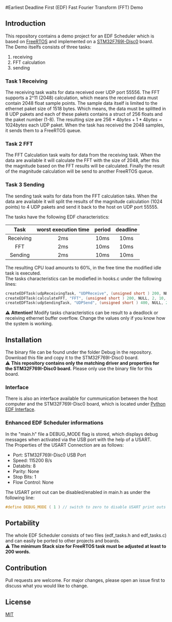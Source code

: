 #Earliest Deadline First (EDF) Fast Fourier Transform (FFT) Demo

## Introduction

This repository contains a demo project for an EDF Scheduler which is based on [FreeRTOS](https://www.freertos.org/) and implemented on a [STM32F769I-Disc0](https://www.st.com/en/evaluation-tools/32f769idiscovery.html) board.  
The Demo itselfs consists of three tasks:

1. receiving
2. FFT calculation
3. sending

### Task 1 Receiving
The receiving task waits for data received over UDP port 55556. The FFT supports a 2^11 (2048) calculation, which means the received data must contain 2048 float sample points. The sample data itself is limited to the ethernet paket size of 1518 bytes. Which means, the data must be splitted in 8 UDP pakets and each of these pakets contains a struct of 256 floats and the paket number (1-8). The resulting size are $256 * 4 bytes + 1 * 4 bytes = 1024 bytes$ each UDP paket. When the task has received the 2048 samples, it sends them to a FreeRTOS queue.

### Task 2 FFT
The FFT Calculation task waits for data from the receiving task. When the data are available it will calculate the FFT with the size of 2048, after this the magnitude based on the FFT results will be calculated. Finally the result of the magnitude calculation will be send to another FreeRTOS queue.

### Task 3 Sending
The sending task waits for data from the FFT calculation taks. When the data are available it will split the results of the magnitude calculation (1024 points) to 4 UDP pakets and send it back to the host on UDP port 55555.

The tasks have the following EDF characteristics:

<center>

| Task          | worst execution time | period  | deadline |
|:-------------:|:--------------------:|:-------:|:--------:|
| Receiving     | 2ms                  | 10ms    | 10ms     |
| FFT           | 2ms                  | 10ms    | 10ms     |
| Sending       | 2ms                  | 10ms    | 10ms     |

</center>

The resulting CPU load amounts to 60%, in the free time the modified idle task is executed.  
The tasks characteristics can be modiefied in hooks.c under the following lines:
```C
createEDFTask(udpReceivingTask, "UDPReceive", (unsigned short ) 200, NULL, 2, 10, 10); // create Receiving task (wcet 2ms, period 10ms, deadline 10ms)
createEDFTask(calculateFFT, "FFT", (unsigned short ) 200, NULL, 2, 10, 10); // create FFT task (wcet 2ms, period 10ms, deadline 10ms)
createEDFTask(udpSendingTask, "UDPSend", (unsigned short ) 400, NULL, 2, 10, 10); // create Sending task (wcet 2ms, period 10ms, deadline 10ms)
```
:warning: **Attention!** Modify tasks characteristics can be result to a deadlock or receiving ethernet buffer overflow. Change the values only if you know how the system is working.

## Installation

The binary file can be found under the folder Debug in the repository. Download this file and copy it to the STM32F769I-Disc0 board.  
:warning: **This repository contains only the matching driver and properties for the STM32F769I-Disc0 board.** Please only use the binary file for this board.

### Interface
There is also an interface available for cummunication between the host computer and the STM32F769I-Disc0 board, which is located under [Python EDF Interface](https://gitlab.fa-wi.de/punicawaikiki/edf-python-interface).

### Enhanced EDF Scheduler informations

In the "main.h" file a DEBUG_MODE flag is stored, which displays debug messages when activated via the USB port with the help of a USART.  
The Properties of the USART Connection are as follows:

- Port: STM32F769I-Disc0 USB Port 
- Speed: 115200 B/s
- Databits: 8
- Parity: None
- Stop Bits: 1
- Flow Control: None

The USART print out can be disabled/enabled in main.h as under the following line: 
```C
#define DEBUG_MODE ( 1 ) // switch to zero to disable USART print outs
```

## Portability

The whole EDF Scheduler consists of two files (edf_tasks.h and edf_tasks.c) and can easily be ported to other projects and boards.  
:warning: **The minimum Stack size for FreeRTOS task must be adjusted at least to 200 words.**

## Contribution
Pull requests are welcome. For major changes, please open an issue first to discuss what you would like to change.

## License
[MIT](https://choosealicense.com/licenses/mit/)